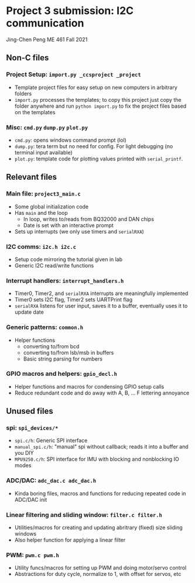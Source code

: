 # Project 3 submission: I2C communication

Jing-Chen Peng
ME 461 Fall 2021

## Non-C files

### Project Setup: `import.py _ccsproject _project`
- Template project files for easy setup on new computers in arbitrary folders
- `import.py` processes the templates; to copy this project just copy the folder
  anywhere and run `python import.py` to fix the project files based on the templates

### Misc: `cmd.py` `dump.py` `plot.py`
- `cmd.py`: opens windows command prompt (lol)
- `dump.py`: tera term but no need for config. For light debugging (no terminal input available)
- `plot.py`: template code for plotting values printed with `serial_printf`.

## Relevant files

### Main file: `project3_main.c`
- Some global initialization code
- Has `main` and the loop
    - In loop, writes to/reads from BQ32000 and DAN chips
    - Date is set with an interactive prompt
- Sets up interrupts (we only use timers and `serialRXA`)

### I2C comms: `i2c.h i2c.c`
- Setup code mirroring the tutorial given in lab
- Generic I2C read/write functions

### Interrupt handlers: `interrupt_handlers.h`
- Timer0, Timer2, and `serialRXA` interrupts are meaningfully implemented
- Timer0 sets I2C flag, Timer2 sets UARTPrint flag
- `serialRXA` listens for user input, saves it to a buffer, eventually uses it to update date

### Generic patterns: `common.h`
- Helper functions
    - converting to/from bcd
    - converting to/from lsb/msb in buffers
    - Basic string parsing for numbers

### GPIO macros and helpers: `gpio_decl.h`
- Helper functions and macros for condensing GPIO setup calls
- Reduce redundant code and do away with A, B, ... F lettering annoyance

## Unused files

### spi: `spi_devices/*`
- `spi.c/h`: Generic SPI interface
- `manual_spi.c/h`: "manual" spi without callback; reads it into a buffer and you DIY
- `MPU9250.c/h`: SPI interface for IMU with blocking and nonblocking IO modes

### ADC/DAC: `adc_dac.c adc_dac.h`
- Kinda boring files, macros and functions for reducing repeated code in ADC/DAC init

### Linear filtering and sliding window: `filter.c filter.h`
- Utilities/macros for creating and updating abritrary (fixed) size sliding windows
- Also helper function for applying a linear filter

### PWM: `pwm.c pwm.h`
- Utility funcs/macros for setting up PWM and doing motor/servo control
- Abstractions for duty cycle, normalize to 1, with offset for servos, etc
